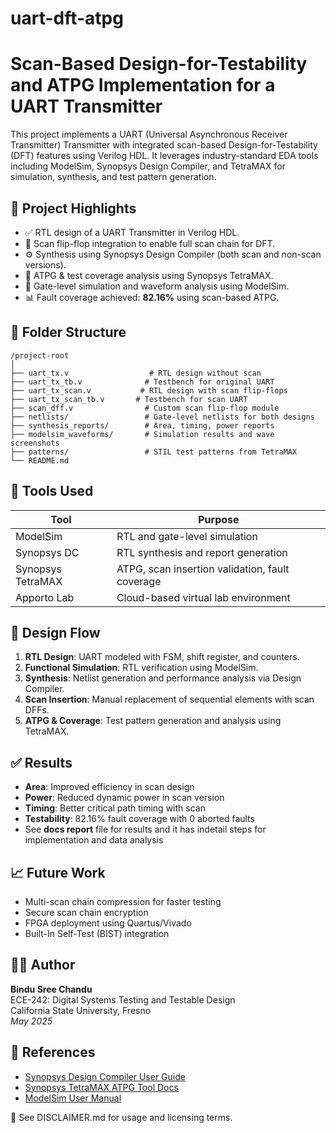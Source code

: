 # uart-dft-atpg

# Scan-Based Design-for-Testability and ATPG Implementation for a UART Transmitter

This project implements a UART (Universal Asynchronous Receiver Transmitter) Transmitter with integrated scan-based Design-for-Testability (DFT) features using Verilog HDL. It leverages industry-standard EDA tools including ModelSim, Synopsys Design Compiler, and TetraMAX for simulation, synthesis, and test pattern generation.

## 📌 Project Highlights

- ✅ RTL design of a UART Transmitter in Verilog HDL.
- 🔁 Scan flip-flop integration to enable full scan chain for DFT.
- ⚙️ Synthesis using Synopsys Design Compiler (both scan and non-scan versions).
- 🧪 ATPG & test coverage analysis using Synopsys TetraMAX.
- 🧼 Gate-level simulation and waveform analysis using ModelSim.
- 📊 Fault coverage achieved: **82.16%** using scan-based ATPG.

## 📁 Folder Structure

```
/project-root
│
├── uart_tx.v                  # RTL design without scan
├── uart_tx_tb.v              # Testbench for original UART
├── uart_tx_scan.v           # RTL design with scan flip-flops
├── uart_tx_scan_tb.v       # Testbench for scan UART
├── scan_dff.v                # Custom scan flip-flop module
├── netlists/                 # Gate-level netlists for both designs
├── synthesis_reports/        # Area, timing, power reports
├── modelsim_waveforms/       # Simulation results and wave screenshots
├── patterns/                 # STIL test patterns from TetraMAX
└── README.md
```

## 🧪 Tools Used

| Tool             | Purpose                                      |
|------------------|----------------------------------------------|
| ModelSim         | RTL and gate-level simulation                |
| Synopsys DC      | RTL synthesis and report generation          |
| Synopsys TetraMAX| ATPG, scan insertion validation, fault coverage |
| Apporto Lab      | Cloud-based virtual lab environment          |

## 🔄 Design Flow

1. **RTL Design**: UART modeled with FSM, shift register, and counters.
2. **Functional Simulation**: RTL verification using ModelSim.
3. **Synthesis**: Netlist generation and performance analysis via Design Compiler.
4. **Scan Insertion**: Manual replacement of sequential elements with scan DFFs.
5. **ATPG & Coverage**: Test pattern generation and analysis using TetraMAX.

## ✅ Results

- **Area**: Improved efficiency in scan design
- **Power**: Reduced dynamic power in scan version
- **Timing**: Better critical path timing with scan
- **Testability**: 82.16% fault coverage with 0 aborted faults
- See **docs report** file for results and it has indetail steps for implementation and data analysis

## 📈 Future Work

- Multi-scan chain compression for faster testing
- Secure scan chain encryption
- FPGA deployment using Quartus/Vivado
- Built-In Self-Test (BIST) integration

## 👩‍💻 Author

**Bindu Sree Chandu**  
ECE-242: Digital Systems Testing and Testable Design  
California State University, Fresno  
*May 2025*

## 📄 References

- [Synopsys Design Compiler User Guide](https://www.synopsys.com/)
- [Synopsys TetraMAX ATPG Tool Docs](https://www.synopsys.com/)
- [ModelSim User Manual](https://www.mentor.com/)


📄 See DISCLAIMER.md for usage and licensing terms.




